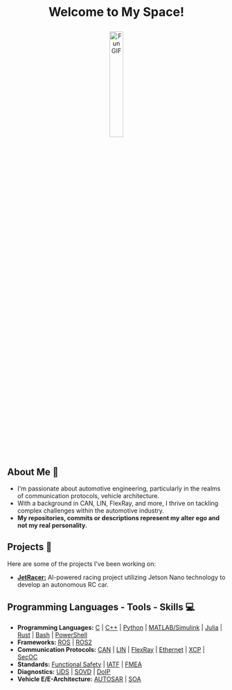 # <p align="center">Welcome to My Space!</p>

<div align="center">
<img src="https://i.kym-cdn.com/photos/images/original/002/737/966/044.gif" alt="Fun GIF" width="25%">
</div>

## About Me 💭

- I'm passionate about automotive engineering, particularly in the realms of communication protocols, vehicle architecture.
- With a background in CAN, LIN, FlexRay, and more, I thrive on tackling complex challenges within the automotive industry.
- **My repositories, commits or descriptions represent my alter ego and not my real personality.**

## Projects 🚀

Here are some of the projects I've been working on:

- **[JetRacer:](https://github.com/KefitzatHaderech/JetRacer-ROS)** AI-powered racing project utilizing Jetson Nano technology to develop an autonomous RC car.

## Programming Languages - Tools - Skills 💻

- **Programming Languages:** [C](https://github.com/KefitzatHaderech/C) | [C++](https://github.com/KefitzatHaderech/CPP) | [Python](https://github.com/KefitzatHaderech/Python) | [MATLAB/Simulink]() | [Julia]() | [Rust]() | [Bash]() | [PowerShell]()
- **Frameworks:** [ROS](https://github.com/KefitzatHaderech/ROS) | [ROS2](https://github.com/KefitzatHaderech/ROS2)
- **Communication Protocols:** [CAN](https://github.com/KefitzatHaderech/CAN) | [LIN](https://github.com/KefitzatHaderech/LIN) | [FlexRay](https://github.com/KefitzatHaderech/FLEXRAY) | [Ethernet](https://github.com/KefitzatHaderech/ETHERNET) | [XCP](https://github.com/KefitzatHaderech/XCP) | [SecOC](https://github.com/KefitzatHaderech/SecOC)
- **Standards:** [Functional Safety](https://github.com/KefitzatHaderech/FuSi) | [IATF](https://github.com/KefitzatHaderech/IATF) | [FMEA](https://github.com/KefitzatHaderech/FMEA)
- **Diagnostics:** [UDS](https://github.com/KefitzatHaderech/UDS) | [SOVD](https://github.com/KefitzatHaderech/SOVD) | [DoIP](https://github.com/KefitzatHaderech/DoIP)
- **Vehicle E/E-Architecture:** [AUTOSAR](https://github.com/KefitzatHaderech/AUTOSAR) | [SOA](https://github.com/KefitzatHaderech/SOA)
